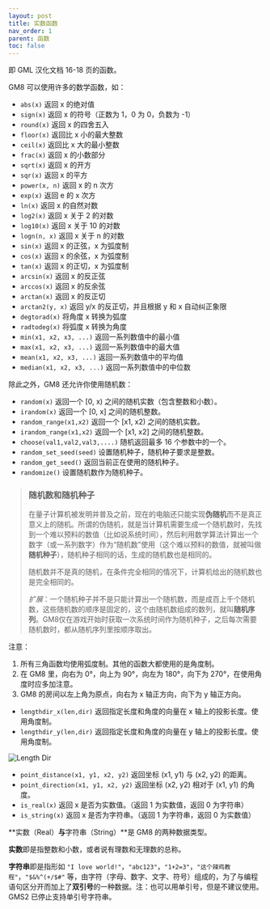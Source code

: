 ```yaml
---
layout: post
title: 实数函数
nav_order: 1
parent: 函数
toc: false
---
```


即 GML 汉化文档 16-18 页的函数。

GM8 可以使用许多的数学函数，如：

* `abs(x)` 返回 x 的绝对值
* `sign(x)` 返回 x 的符号（正数为 1，0 为 0，负数为 -1）
* `round(x)` 返回 x 的四舍五入
* `floor(x)` 返回比 x 小的最大整数
* `ceil(x)` 返回比 x 大的最小整数
* `frac(x)` 返回 x 的小数部分
* `sqrt(x)` 返回 x 的开方
* `sqr(x)` 返回 x 的平方
* `power(x, n)` 返回 x 的 n 次方
* `exp(x)` 返回 e 的 x 次方
* `ln(x)` 返回 x 的自然对数
* `log2(x)` 返回 x 关于 2 的对数
* `log10(x)` 返回 x 关于 10 的对数
* `logn(n, x)` 返回 x 关于 n 的对数
* `sin(x)` 返回 x 的正弦，x 为弧度制
* `cos(x)` 返回 x 的余弦，x 为弧度制
* `tan(x)` 返回 x 的正切，x 为弧度制
* `arcsin(x)` 返回 x 的反正弦
* `arccos(x)` 返回 x 的反余弦
* `arctan(x)` 返回 x 的反正切
* `arctan2(y, x)` 返回 y/x 的反正切，并且根据 y 和 x 自动纠正象限
* `degtorad(x)` 将角度 x 转换为弧度
* `radtodeg(x)` 将弧度 x 转换为角度
* `min(x1, x2, x3, ...)` 返回一系列数值中的最小值
* `max(x1, x2, x3, ...)` 返回一系列数值中的最大值
* `mean(x1, x2, x3, ...)` 返回一系列数值中的平均值
* `median(x1, x2, x3, ...)` 返回一系列数值中的中位数

除此之外，GM8 还允许你使用随机数：

* `random(x)` 返回一个 [0, x) 之间的随机实数（包含整数和小数）。
* `irandom(x)` 返回一个 [0, x] 之间的随机整数。
* `random_range(x1,x2)` 返回一个 [x1, x2) 之间的随机实数。
* `irandom_range(x1,x2)` 返回一个 [x1, x2] 之间的随机整数。
* `choose(val1,val2,val3,....)` 随机返回最多 16 个参数中的一个。
* `random_set_seed(seed)` 设置随机种子，随机种子要求是整数。
* `random_get_seed()` 返回当前正在使用的随机种子。
* `randomize()` 设置随机数作为随机种子。

> ### 随机数和随机种子
>
>
> 在量子计算机被发明并普及之前，现在的电脑还只能实现**伪随机**而不是真正意义上的随机。所谓的伪随机，就是当计算机需要生成一个随机数时，先找到一个难以预料的数值（比如说系统时间），然后利用数学算法计算出一个数字（或一系列数字）作为“随机数”使用（这个难以预料的数值，就被叫做**随机种子**），随机种子相同的话，生成的随机数也是相同的。
>
> 随机数并不是真的随机，在条件完全相同的情况下，计算机给出的随机数也是完全相同的。
>
> *扩展*：一个随机种子并不是只能计算出一个随机数，而是成百上千个随机数，这些随机数的顺序是固定的，这个由随机数组成的数列，就叫**随机序列**。GM8仅在游戏开始时获取一次系统时间作为随机种子，之后每次需要随机数时，都从随机序列里按顺序取出。

注意：

1. 所有三角函数均使用弧度制。其他的函数大都使用的是角度制。
2. 在 GM8 里，向右为 0°，向上为 90°，向左为 180°，向下为 270°，在使用角度时应多加注意。
3. GM8 的房间以左上角为原点，向右为 x 轴正方向，向下为 y 轴正方向。

* `lengthdir_x(len,dir)` 返回指定长度和角度的向量在 x 轴上的投影长度。使用角度制。
* `lengthdir_y(len,dir)` 返回指定长度和角度的向量在 y 轴上的投影长度。使用角度制。

![Length Dir](/assets/images/function/lengthdir.png)

* `point_distance(x1, y1, x2, y2)` 返回坐标 (x1, y1) 与 (x2, y2) 的距离。
* `point_direction(x1, y1, x2, y2)` 返回坐标 (x2, y2) 相对于 (x1, y1) 的角度。
* `is_real(x)` 返回 x 是否为实数值。（返回 1 为实数值，返回 0 为字符串）
* `is_string(x)` 返回 x 是否为字符串。（返回 1 为字符串，返回 0 为实数值）

**实数（Real）**与**字符串（String）**是 GM8 的两种数据类型。

**实数**即是指整数和小数，或者说有理数和无理数的总称。

**字符串**即是指形如 `"I love world!"`，`"abc123"`，`"1+2=3"`，`"这个辣鸡教程"`，`"$&%^(+/$#"` 等，由字符（字母、数字、文字、符号）组成的，为了与编程语句区分开而加上了**双引号**的一种数据。注：也可以用单引号，但是不建议使用。GMS2 已停止支持单引号字符串。

